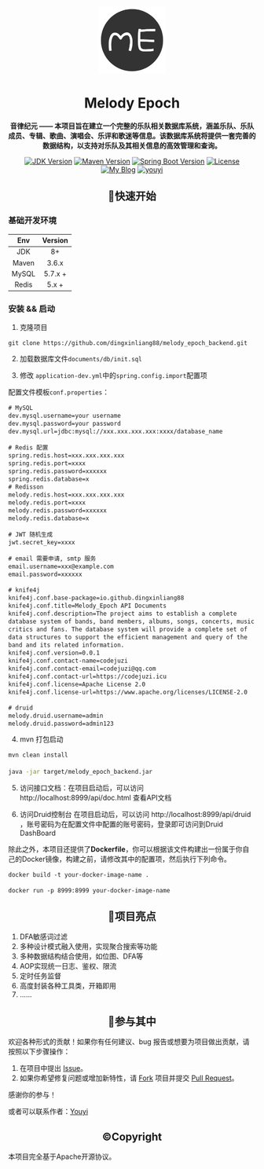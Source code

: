 <p align="center">
    <img src=./documents/assets/me.png width=138  alt="quick"/>
</p>



<h1 align='center'>Melody Epoch</h1>

<p align="center">
    <strong>
        音律纪元 —— 本项目旨在建立一个完整的乐队相关数据库系统，涵盖乐队、乐队成员、专辑、歌曲、演唱会、乐评和歌迷等信息。该数据库系统将提供一套完善的数据结构，以支持对乐队及其相关信息的高效管理和查询。
    </strong>
</p>

<p align="center">
  <a href="https://www.oracle.com/java/technologies/javase-jdk8-downloads.html"><img src="https://img.shields.io/badge/JDK-8+-orange.svg" alt="JDK Version"></a>
  <a href="https://maven.apache.org/"><img src="https://img.shields.io/badge/Maven-3.8.3-blue.svg" alt="Maven Version"></a>
  <a href="https://spring.io/projects/spring-boot"><img src="https://img.shields.io/badge/Spring%20Boot-2.7.x-green.svg" alt="Spring Boot Version"></a>
  <a href="http://www.apache.org/licenses/"><img alt="License" src="https://raster.shields.io/badge/license-Apache-yellow.svg"/></a>  
  <a href="https://codejuzi.icu/"><img src="https://img.shields.io/badge/Blog-codejuzi.icu-yellowgreen.svg" alt="My Blog"></a>
  <a href="https://github.com/dingxinliang88/"><img src="https://img.shields.io/badge/Author-youyi-blue.svg" alt="youyi"></a>
</p>

<h2 align='center'>🏁快速开始</h2>

### 基础开发环境

|  Env  | Version |
| :---: | :-----: |
|  JDK  |   8+    |
| Maven |  3.6.x  |
| MySQL | 5.7.x + |
| Redis |  5.x +  |

### 安装 && 启动

1. 克隆项目

  ```shell
  git clone https://github.com/dingxinliang88/melody_epoch_backend.git
  ```

2. 加载数据库文件`documents/db/init.sql`

3. 修改 `application-dev.yml`中的`spring.config.import`配置项

  配置文件模板`conf.properties`：

  ```properties
# MySQL
dev.mysql.username=your username
dev.mysql.password=your password
dev.mysql.url=jdbc:mysql://xxx.xxx.xxx.xxx:xxxx/database_name

# Redis 配置
spring.redis.host=xxx.xxx.xxx.xxx
spring.redis.port=xxxx
spring.redis.password=xxxxxx
spring.redis.database=x
# Redisson
melody.redis.host=xxx.xxx.xxx.xxx
melody.redis.port=xxxx
melody.redis.password=xxxxxx
melody.redis.database=x

# JWT 随机生成
jwt.secret_key=xxxx

# email 需要申请, smtp 服务
email.username=xxx@example.com
email.password=xxxxxx

# knife4j
knife4j.conf.base-package=io.github.dingxinliang88
knife4j.conf.title=Melody_Epoch API Documents
knife4j.conf.description=The project aims to establish a complete database system of bands, band members, albums, songs, concerts, music critics and fans. The database system will provide a complete set of data structures to support the efficient management and query of the band and its related information.
knife4j.conf.version=0.0.1
knife4j.conf.contact-name=codejuzi
knife4j.conf.contact-email=codejuzi@qq.com
knife4j.conf.contact-url=https://codejuzi.icu
knife4j.conf.license=Apache License 2.0
knife4j.conf.license-url=https://www.apache.org/licenses/LICENSE-2.0

# druid
melody.druid.username=admin
melody.druid.password=admin123
  ```

4. mvn 打包启动

  ```bash
  mvn clean install
  
  java -jar target/melody_epoch_backend.jar
  ```

5. 访问接口文档：在项目启动后，可以访问 http://localhost:8999/api/doc.html 查看API文档

6. 访问Druid控制台
    在项目启动后，可以访问 http://localhost:8999/api/druid ，账号密码为在配置文件中配置的账号密码，登录即可访问到Druid DashBoard

除此之外，本项目还提供了**Dockerfile**，你可以根据该文件构建出一份属于你自己的Docker镜像，构建之前，请修改其中的配置项，然后执行下列命令。

```shell
docker build -t your-docker-image-name .

docker run -p 8999:8999 your-docker-image-name
```

<h2 align='center'>👀项目亮点</h2>

1. DFA敏感词过滤
2. 多种设计模式融入使用，实现聚合搜索等功能
3. 多种数据结构结合使用，如位图、DFA等
4. AOP实现统一日志、鉴权、限流
5. 定时任务监督
6. 高度封装各种工具类，开箱即用
7. ......

<h2 align='center'>📌参与其中</h2>

欢迎各种形式的贡献！如果你有任何建议、bug 报告或想要为项目做出贡献，请按照以下步骤操作：

1. 在项目中提出 [Issue](https://github.com/dingxinliang88/melody_epoch_backend/issues)。
2. 如果你希望修复问题或增加新特性，请 [Fork](https://github.com/dingxinliang88/melody_epoch_backend/fork) 项目并提交 [Pull Request](https://github.com/dingxinliang88/melody_epoch_backend/pulls)。

感谢你的参与！

或者可以联系作者：[Youyi](codejuzi@163.com)

<h2 align='center'>©️Copyright</h2>

本项目完全基于Apache开源协议。

